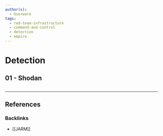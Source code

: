 ```yaml
---
author(s):
  - Userware
tags:
  - red-team-infrastructure
  - command-and-control
  - detection
  - empire
---
```

# Detection

## 01 - Shodan

```

```

---
## References

### Backlinks

- [[JARM]]